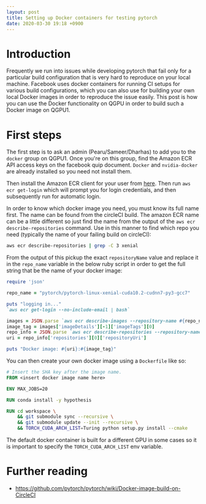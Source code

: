 ```yaml
---
layout: post
title: Setting up Docker containers for testing pytorch
date: 2020-03-30 19:18 +0900
---
```


# Introduction

Frequently we run into issues while developing pytorch that fail only
for a particular build configuration that is very hard to reproduce
on your local machine. Facebook uses docker containers for running
CI setups for various build configurations, which you can also use
for building your own local Docker images in order to reproduce the
issue easily. This post is how you can use the Docker functionality
on QGPU in order to build such a Docker image on QGPU1.

# First steps

The first step is to ask an admin (Pearu/Sameer/Dharhas) to add you
to the `docker` group on QGPU1. Once you're on this group, find the
Amazon ECR API access keys on the facebook quip document. `Docker`
and `nvidia-docker` are already installed so you need not install
them.

Then install the Amazon ECR client for your user from [here](https://docs.aws.amazon.com/AmazonECS/latest/developerguide/ECS_CLI_installation.html).
Then run `aws ecr get-login` which will prompt you for login
credentials, and then subsequently run for automatic login.

In order to know which docker image you need, you must know its full
name first. The name can be found from the circleCI build. The amazon
ECR name can be a little different so just find the name from the
output of the `aws ecr describe-repositories` command. Use
in this manner to find which repo you need (typically the name
of your failing build on circleCI):

``` bash
aws ecr describe-repositories | grep -C 3 xenial
```
From the output of this pickup the exact `repositoryName` value
and replace it in the `repo_name` variable in the below ruby script
in order to get the full string that be the name of your docker image:

``` ruby
require 'json'

repo_name = "pytorch/pytorch-linux-xenial-cuda10.2-cudnn7-py3-gcc7"

puts "logging in..."
`aws ecr get-login --no-include-email | bash`

images = JSON.parse `aws ecr describe-images --repository-name #{repo_name}`
image_tag = images['imageDetails'][-1]['imageTags'][0]
repo_info = JSON.parse `aws ecr describe-repositories --repository-names #{repo_name}`
uri = repo_info['repositories'][0]['repositoryUri']

puts "Docker image: #{uri}:#{image_tag}"
```

You can then create your own docker image using a `Dockerfile` like so:
``` Dockerfile
# Insert the SHA key after the image name.
FROM <insert docker image name here>

ENV MAX_JOBS=20

RUN conda install -y hypothesis

RUN cd workspace \
    && git submodule sync --recursive \
    && git submodule update --init --recursive \
    && TORCH_CUDA_ARCH_LIST=Turing python setup.py install --cmake
```
The default docker container is built for a different GPU in some cases so
it is important to specify the `TORCH_CUDA_ARCH_LIST` env variable.

# Further reading

* https://github.com/pytorch/pytorch/wiki/Docker-image-build-on-CircleCI
